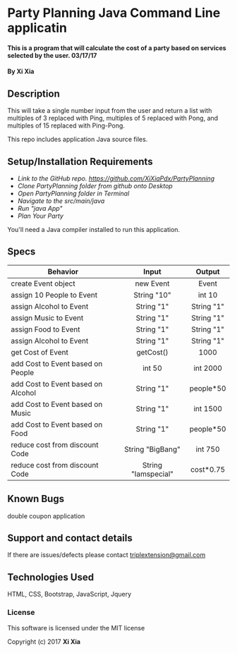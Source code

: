 # Party Planning Java Command Line applicatin

#### This is a program that will calculate the cost of a party based on services selected by the user. 03/17/17

#### By **Xi Xia**

## Description

This will take a single number input from the user and return a list with multiples of 3 replaced with Ping, multiples of 5 replaced with Pong, and multiples of 15 replaced with Ping-Pong.

This repo includes application Java source files.

## Setup/Installation Requirements
* _Link to the GitHub repo.  https://github.com/XiXiaPdx/PartyPlanning_
* _Clone PartyPlanning folder from github onto Desktop_
* _Open PartyPlanning folder in Terminal_
* _Navigate to the src/main/java_
* _Run "java App"_
* _Plan Your Party_

You'll need a Java compiler installed to run this application.

## Specs


| Behavior | Input | Output |
|----------|:-----:|:------:|
| create Event object | new Event| Event |
| assign 10 People to Event | String "10"| int 10 |
| assign Alcohol to Event | String "1"| String "1" |
| assign Music to Event | String "1"| String "1" |
| assign Food to Event | String "1"| String "1" |
| assign Alcohol to Event | String "1"| String "1" |
| get Cost of Event | getCost()| 1000 |
| add Cost to Event based on People | int 50| int 2000 |
| add Cost to Event based on Alcohol | String "1"| people*50|
| add Cost to Event based on Music | String "1"| int 1500|
| add Cost to Event based on Food | String "1"| people*50 |
| reduce cost from discount Code | String "BigBang"| int 750|
| reduce cost from discount Code | String "Iamspecial"| cost*0.75|


## Known Bugs

double coupon application

## Support and contact details

If there are issues/defects please contact triplextension@gmail.com

## Technologies Used

HTML, CSS, Bootstrap, JavaScript, Jquery

### License

This software is licensed under the MIT license

Copyright (c) 2017 **Xi Xia**
